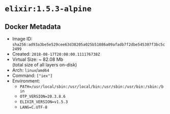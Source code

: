 # `elixir:1.5.3-alpine`

## Docker Metadata

- Image ID: `sha256:ad93a3be5e529cee63d38205a025b51086a09afadb7f2dbe545307f3bc5c2499`
- Created: `2018-08-17T20:08:00.111176738Z`
- Virtual Size: ~ 82.08 Mb  
  (total size of all layers on-disk)
- Arch: `linux`/`amd64`
- Command: `["iex"]`
- Environment:
  - `PATH=/usr/local/sbin:/usr/local/bin:/usr/sbin:/usr/bin:/sbin:/bin`
  - `OTP_VERSION=20.3.8.6`
  - `ELIXIR_VERSION=v1.5.3`
  - `LANG=C.UTF-8`

